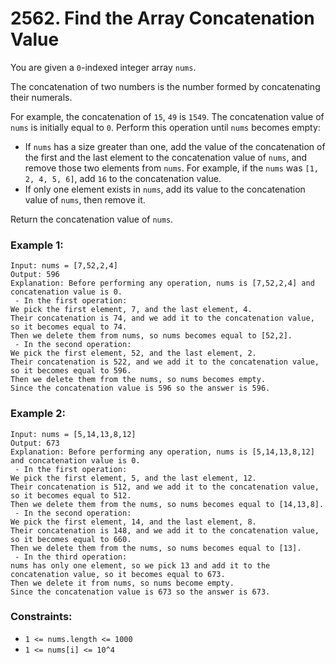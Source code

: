 # 2562. Find the Array Concatenation Value

You are given a `0`-indexed integer array `nums`.

The concatenation of two numbers is the number formed by concatenating their numerals.

For example, the concatenation of `15`, `49` is `1549`.
The concatenation value of `nums` is initially equal to `0`. Perform this operation until `nums` becomes empty:

- If `nums` has a size greater than one, add the value of the concatenation of the first and the last element to the concatenation value of `nums`, and remove those two elements from `nums`. For example, if the `nums` was `[1, 2, 4, 5, 6]`, add `16` to the concatenation value.
- If only one element exists in `nums`, add its value to the concatenation value of `nums`, then remove it.

Return the concatenation value of `nums`.

### Example 1:

```
Input: nums = [7,52,2,4]
Output: 596
Explanation: Before performing any operation, nums is [7,52,2,4] and concatenation value is 0.
 - In the first operation:
We pick the first element, 7, and the last element, 4.
Their concatenation is 74, and we add it to the concatenation value, so it becomes equal to 74.
Then we delete them from nums, so nums becomes equal to [52,2].
 - In the second operation:
We pick the first element, 52, and the last element, 2.
Their concatenation is 522, and we add it to the concatenation value, so it becomes equal to 596.
Then we delete them from the nums, so nums becomes empty.
Since the concatenation value is 596 so the answer is 596.
```

### Example 2:

```
Input: nums = [5,14,13,8,12]
Output: 673
Explanation: Before performing any operation, nums is [5,14,13,8,12] and concatenation value is 0.
 - In the first operation:
We pick the first element, 5, and the last element, 12.
Their concatenation is 512, and we add it to the concatenation value, so it becomes equal to 512.
Then we delete them from the nums, so nums becomes equal to [14,13,8].
 - In the second operation:
We pick the first element, 14, and the last element, 8.
Their concatenation is 148, and we add it to the concatenation value, so it becomes equal to 660.
Then we delete them from the nums, so nums becomes equal to [13].
 - In the third operation:
nums has only one element, so we pick 13 and add it to the concatenation value, so it becomes equal to 673.
Then we delete it from nums, so nums become empty.
Since the concatenation value is 673 so the answer is 673.
```

### Constraints:

- `1 <= nums.length <= 1000`
- `1 <= nums[i] <= 10^4`
